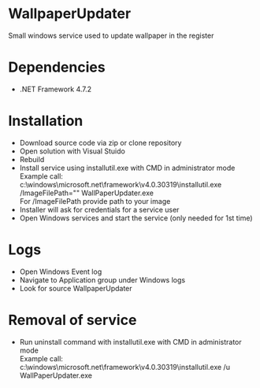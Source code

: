 # WallpaperUpdater
Small windows service used to update wallpaper in the register

# Dependencies
- .NET Framework 4.7.2

# Installation
- Download source code via zip or clone repository
- Open solution with Visual Stuido
- Rebuild
- Install service using installutil.exe with CMD in administrator mode  
  Example call: c:\windows\microsoft.net\framework\v4.0.30319\installutil.exe /ImageFilePath="<full path to image>" WallPaperUpdater.exe  
  For /ImageFilePath provide path to your image
- Installer will ask for credentials for a service user
- Open Windows services and start the service (only needed for 1st time)
  
# Logs
- Open Windows Event log
- Navigate to Application group under Windows logs
- Look for source WallpaperUpdater

# Removal of service
- Run uninstall command with installutil.exe with CMD in administrator mode  
  Example call: c:\windows\microsoft.net\framework\v4.0.30319\installutil.exe /u WallPaperUpdater.exe
